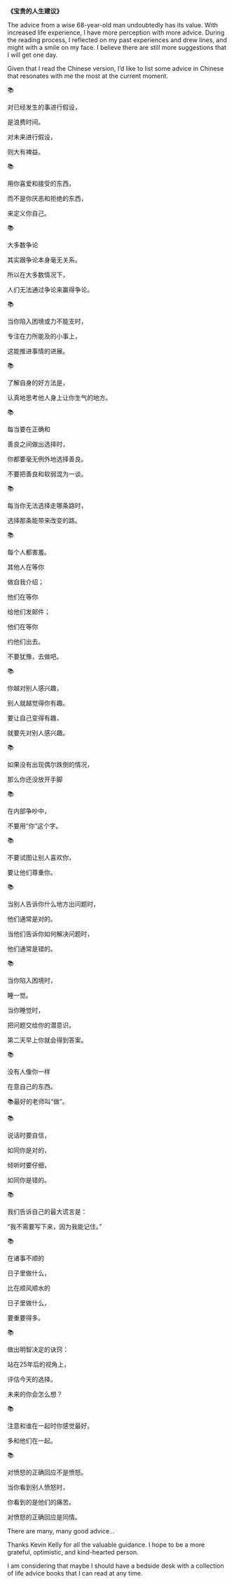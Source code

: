 **《宝贵的人生建议》**

The advice from a wise 68-year-old man undoubtedly has its value. With increased life experience, I have more perception with more advice. During the reading process, I reflected on my past experiences and drew lines, and might with a smile on my face. I believe there are still more suggestions that I will get one day.

Given that I read the Chinese version, I’d like to list some advice in Chinese that resonates with me the most at the current moment.

📚

对已经发生的事进行假设，

是浪费时间。

对未来进行假设，

则大有裨益。

📚

用你喜爱和接受的东西，

而不是你厌恶和拒绝的东西，

来定义你自己。

📚

大多数争论

其实跟争论本身毫无关系。

所以在大多数情况下，

人们无法通过争论来赢得争论。

📚

当你陷入困境或力不能支时，

专注在力所能及的小事上，

这能推进事情的进展。

📚

了解自身的好方法是，

认真地思考他人身上让你生气的地方。

📚

每当要在正确和

善良之间做出选择时，

你都要毫无例外地选择善良。

不要把善良和软弱混为一谈。

📚

每当你无法选择走哪条路时，

选择那条能带来改变的路。

📚

每个人都害羞。

其他人在等你

做自我介绍；

他们在等你

给他们发邮件；

他们在等你

约他们出去。

不要犹豫，去做吧。

📚

你越对别人感兴趣，

别人就越觉得你有趣。

要让自己变得有趣，

就要先对别人感兴趣。

📚

如果没有出现偶尔跌倒的情况，

那么你还没放开手脚

📚

在内部争吵中，

不要用“你”这个字。

📚

不要试图让别人喜欢你，

要让他们尊重你。

📚

当别人告诉你什么地方出问题时，

他们通常是对的。

当他们告诉你如何解决问题时，

他们通常是错的。

📚

当你陷入困境时，

睡一觉。

当你睡觉时，

把问题交给你的潜意识。

第二天早上你就会得到答案。

📚

没有人像你一样

在意自己的东西。

📚最好的老师叫“做”。

📚

说话时要自信，

如同你是对的，

倾听时要仔细，

如同你是错的。

📚

我们告诉自己的最大谎言是：

“我不需要写下来，因为我能记住。”

📚

在诸事不顺的

日子里做什么，

比在顺风顺水的

日子里做什么，

要重要得多。

📚

做出明智决定的诀窍：

站在25年后的视角上，

评估今天的选择。

未来的你会怎么想？

📚

注意和谁在一起时你感觉最好。

多和他们在一起。

📚

对愤怒的正确回应不是愤怒。

当你看到别人愤怒时，

你看到的是他们的痛苦。

对愤怒的正确回应是同情。

There are many, many good advice…

Thanks Kevin Kelly for all the valuable guidance. I hope to be a more grateful, optimistic, and kind-hearted person.

I am considering that maybe I should have a bedside desk with a collection of life advice books that I can read at any time.